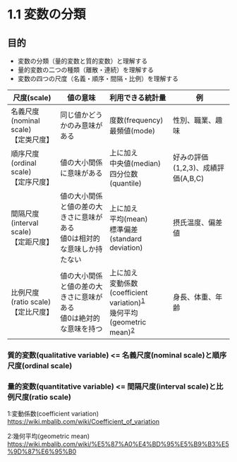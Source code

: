 # 1.1 変数の分類

## 目的

* 変数の分類（量的変数と質的変数）と理解する
* 量的変数の二つの種類（離散・連続）を理解する
* 変数の四つの尺度（名義・順序・間隔・比例）を理解する

| 尺度(scale) | 値の意味 | 利用できる統計量 | 例 |
| ---| ---| ---| --- |
| 名義尺度(nominal scale)<br>【定类尺度】| 同じ値かどうかのみ意味がある | 度数(frequency)<br>最頻値(mode) | 性別、職業、趣味 |
| 順序尺度(ordinal scale)<br>【定序尺度】| 値の大小関係に意味がある | 上に加え<br>中央値(median)<br>四分位数(quantile) | 好みの評価(1,2,3)、成績評価(A,B,C) |
| 間隔尺度(interval scale)<br>【定距尺度】| 値の大小関係と値の差の大きさに意味がある<br>値0は相対的な意味しか持たない | 上に加え<br>平均(mean)<br>標準偏差(standard deviation) | 摂氏温度、偏差値 |
| 比例尺度(ratio scale)<br>【定比尺度】| 値の大小関係と値の差の大きさに意味がある<br>値0は絶対的な意味を持つ | 上に加え<br>変動係数(coefficient variation)<sup>[1](#myfootnote2)</sup><br>幾何平均(geometric mean)<sup>[2](#myfootnote2)</sup>| 身長、体重、年齢 |

### 質的変数(qualitative variable) <= 名義尺度(nominal scale)と順序尺度(ordinal scale)

### 量的変数(quantitative variable) <= 間隔尺度(interval scale)と比例尺度(ratio scale)

<a name="myfootnote1">1</a>:変動係数(coefficient variation) https://wiki.mbalib.com/wiki/Coefficient_of_variation

<a name="myfootnote1">2</a>:幾何平均(geometric mean) https://wiki.mbalib.com/wiki/%E5%87%A0%E4%BD%95%E5%B9%B3%E5%9D%87%E6%95%B0
